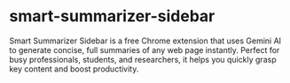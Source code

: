 # smart-summarizer-sidebar
Smart Summarizer Sidebar is a free Chrome extension that uses Gemini AI to generate concise, full summaries of any web page instantly. Perfect for busy professionals, students, and researchers, it helps you quickly grasp key content and boost productivity.
